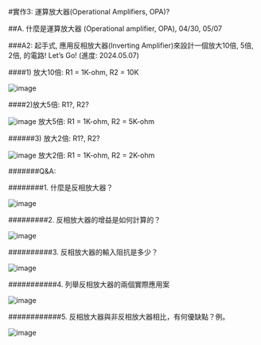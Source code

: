 
#實作3: 運算放大器(Operational Amplifiers, OPA)?

##A. 什麼是運算放大器 (Operational amplifier, OPA), 04/30, 05/07

###A2: 起手式, 應用反相放大器(Inverting Amplifier)來設計一個放大10倍, 5倍, 2倍, 的電路! Let’s Go! (進度: 2024.05.07)

####1) 放大10倍: R1 = 1K-ohm, R2 = 10K           

![image](https://github.com/Brian1155/Brian/assets/162284279/9e809f81-db72-43fd-98a5-04694800dc5d)

####2)放大5倍: R1?, R2?

![image](https://github.com/Brian1155/Brian/assets/162284279/0630b2ca-1810-4453-8a26-c699e6da0fc5)
放大5倍: R1 = 1K-ohm, R2 = 5K-ohm                        

######3) 放大2倍: R1?, R2? 

![image](https://github.com/Brian1155/Brian/assets/162284279/c914a494-1747-4bf6-89a6-a8af91d9007d)
放大2倍: R1 = 1K-ohm, R2 = 2K-ohm                     

#######Q&A:                         

########1. 什麼是反相放大器？       

![image](https://github.com/Brian1155/Brian/assets/162284279/59a5120b-4f32-4068-8d65-ceb828233c92)

#########2. 反相放大器的增益是如何計算的？       

![image](https://github.com/Brian1155/Brian/assets/162284279/c955251c-2c5b-463c-8644-a9b58fe0e086)

##########3. 反相放大器的輸入阻抗是多少？     

![image](https://github.com/Brian1155/Brian/assets/162284279/d927466d-447e-4a08-ba58-223b47b9f46d)

###########4. 列舉反相放大器的兩個實際應用案

![image](https://github.com/Brian1155/Brian/assets/162284279/11c8386c-ae10-4d66-b7fa-e5c688ee8836)

############5. 反相放大器與非反相放大器相比，有何優缺點？例。

![image](https://github.com/Brian1155/Brian/assets/162284279/0d4a04cc-3ef8-49b3-a559-3d18e4b705f6)
